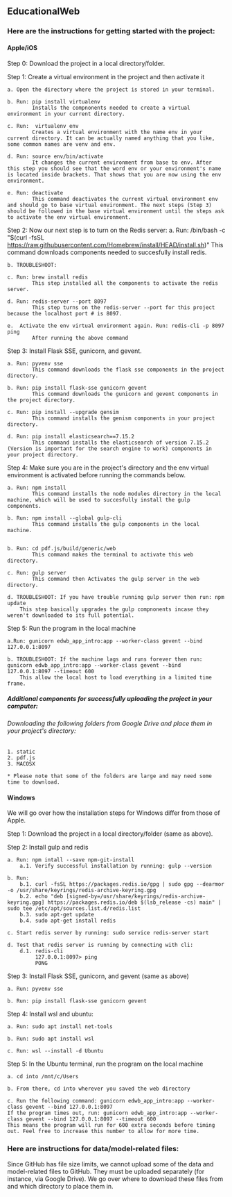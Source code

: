 ## EducationalWeb

### Here are the instructions for getting started with the project:

#### Apple/iOS

Step 0: Download the project in a local directory/folder. 

Step 1: Create a virtual environment in the project and then activate it

    a. Open the directory where the project is stored in your terminal.
    
    b. Run: pip install virtualenv  
            Installs the compnonents needed to create a virtual environment in your current directory.
    
    c. Run:  virtualenv env
            Creates a virtual environment with the name env in your current directory. It can be actually named anything that you like, some common names are venv and env.
    
    d. Run: source env/bin/activate
            It changes the current environment from base to env. After this step you should see that the word env or your environment's name is located inside brackets. That shows that you are now using the env environment.
    
    e. Run: deactivate
            This command deactivates the current virtual environment env and should go to base virtual environment. The next steps (Step 3) should be followed in the base virtual environment until the steps ask to activate the env virtual environment.
    

Step 2: Now our next step is to turn on the Redis server:
    a. Run: /bin/bash -c "$(curl -fsSL https://raw.githubusercontent.com/Homebrew/install/HEAD/install.sh)"
            This command downloads components needed to succesfully install redis.
            
    b. TROUBLESHOOT:
    
    c. Run: brew install redis
            This step installed all the components to activate the redis server.
        
    d. Run: redis-server --port 8097 
            This step turns on the redis-server --port for this project because the localhost port # is 8097.
    
    e.  Activate the env virtual environment again. Run: redis-cli -p 8097 ping
            After running the above command 
            
    
Step 3: Install Flask SSE, gunicorn, and gevent.

    a. Run: pyvenv sse
            This command downloads the flask sse components in the project directory.
    
    b. Run: pip install flask-sse gunicorn gevent
            This command downloads the gunicorn and gevent components in the project directory.
            
    c. Run: pip install --upgrade gensim
            This command installs the genism components in your project directory.
            
    d. Run: pip install elasticsearch==7.15.2
            This command installs the elasticsearch of version 7.15.2 (Version is important for the search engine to work) components in your project directory.
  
    
Step 4: Make sure you are in the project's directory and the env virtual environment is activated before running the commands below.

    a. Run: npm install
            This command installs the node modules directory in the local machine, which will be used to succesfully install the gulp components.
    
    b. Run: npm install --global gulp-cli
            This command installs the gulp components in the local machine.     
            
    
    b. Run: cd pdf.js/build/generic/web
            This command makes the terminal to activate this web directory.
    
    c. Run: gulp server
            This command then Activates the gulp server in the web directory.
     
    d. TROUBLESHOOT: If you have trouble running gulp server then run: npm update
        This step basically upgrades the gulp compnonents incase they weren't downloaded to its full potential.
        

Step 5: Run the program in the local machine

    a.Run: gunicorn edwb_app_intro:app --worker-class gevent --bind 127.0.0.1:8097
    
    b. TROUBLESHOOT: If the machine lags and runs forever then run: gunicorn edwb_app_intro:app --worker-class gevent --bind 127.0.0.1:8097 --timeout 600
        This allow the local host to load everything in a limited time frame.

##### Additional components for successfully uploading the project in your computer:
   ###### Downloading the following folders from Google Drive and place them in your project's directory:
    1. static
    2. pdf.js
    3. MACOSX
    
    * Please note that some of the folders are large and may need some time to download.

#### Windows

We will go over how the installation steps for Windows differ from those of Apple.

Step 1: Download the project in a local directory/folder (same as above).

Step 2: Install gulp and redis

    a. Run: npm intall --save npm-git-install
        a.1. Verify successful installation by running: gulp --version
        
    b. Run: 
        b.1. curl -fsSL https://packages.redis.io/gpg | sudo gpg --dearmor -o /usr/share/keyrings/redis-archive-keyring.gpg
        b.2. echo "deb [signed-by=/usr/share/keyrings/redis-archive-keyring.gpg] https://packages.redis.io/deb $(lsb_release -cs) main" | sudo tee /etc/apt/sources.list.d/redis.list
        b.3. sudo apt-get update
        b.4. sudo apt-get install redis
        
    c. Start redis server by running: sudo service redis-server start
    
    d. Test that redis server is running by connecting with cli:
        d.1. redis-cli
             127.0.0.1:8097> ping
             PONG
 
 Step 3: Install Flask SSE, gunicorn, and gevent (same as above)
 
    a. Run: pyvenv sse
    
    b. Run: pip install flask-sse gunicorn gevent

Step 4: Install wsl and ubuntu:

    a. Run: sudo apt install net-tools
    
    b. Run: sudo apt install wsl
    
    c. Run: wsl --install -d Ubuntu

Step 5: In the Ubuntu terminal, run the program on the local machine

    a. cd into /mnt/c/Users
    
    b. From there, cd into wherever you saved the web directory
    
    c. Run the following command: gunicorn edwb_app_intro:app --worker-class gevent --bind 127.0.0.1:8097
    If the program times out, run: gunicorn edwb_app_intro:app --worker-class gevent --bind 127.0.0.1:8097 --timeout 600
    This means the program will run for 600 extra seconds before timing out. Feel free to increase this number to allow for more time.

### Here are instructions for data/model-related files:

Since GitHub has file size limits, we cannot upload some of the data and model-related files to GitHub. They must be uploaded separately (for instance, via Google Drive). We go over where to download these files from and which directory to place them in. 
